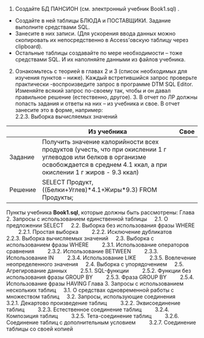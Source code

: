 1. Создайте БД ПАНСИОН (см. электронный учебник Book1.sql) .
- Создайте в ней таблицы БЛЮДА и ПОСТАВЩИКИ. Задание выполните средствами SQL.
- Занесите в них записи. (Для ускорения ввода данных можно скопировать их непосредственно в Access’овскую таблицу через clipboard).
- Остальные таблицы создавайте по мере необходимости – тоже средствами SQL. И их наполняйте данными из файлов учебника.
2. Ознакомьтесь с теорией в главах 2 и 3 (список необходимых для изучения пунктов – ниже). Каждый встретившийся запрос проверьте практически -воспроизведите запрос в программе DTM SQL Editor. Изменяйте всякий запрос по-своему так, чтобы и он давал правильное решение (естественно, другое).
3. В отчет по ЛР должны попасть задания и ответы на них – из учебника и свое. В отчет занесите это в форме, например:  
2.2.3. Выборка вычисляемых значений

|         | Из учебника                                                                                                                                                                           | Свое |
| ------- | ------------------------------------------------------------------------------------------------------------------------------------------------------------------------------------- | ---- |
| Задание | Получить значение калорийности всех продуктов (учесть, что при окислении 1 г углеводов или белков в организме освобождается в среднем 4.1 ккал, а при окислении 1 г жиров - 9.3 ккал) |      |
| Решение | SELECT Продукт, ((Белки+Углев)\*4.1+Жиры\*9.3) FROM Продукты;                                                                                                                         |      |
  
Пункты учебника **Book1.sql**, которые должны быть рассмотрены:
Глава 2. Запросы с использованием единственной таблицы
    2.1. О предложении SELECT
    2.2. Выборка без использования фразы WHERE
        2.2.1. Простая выборка
        2.2.2. Исключение дубликатов
        2.2.3. Выборка вычисляемых значений
    2.3. Выборка c использованием фразы WHERE
        2.3.1. Использование операторов сравнения
        2.3.2. Использование BETWEEN
        2.3.3. Использование IN
        2.3.4. Использование LIKE
        2.3.5. Вовлечение неопределенного значения
    2.4. Выборка с упорядочением
    2.5. Агрегирование данных
        2.5.1. SQL-функции
        2.5.2. Функции без использования фразы GROUP BY
        2.5.3. Фраза GROUP BY
        2.5.4. Использование фразы HAVING
Глава 3. Запросы с использованием нескольких таблиц
    3.1. О средствах одновременной работы с множеством таблиц
    3.2. Запросы, использующие соединения
        3.2.1. Декартово произведение таблиц
        3.2.2. Эквисоединение таблиц
        3.2.3. Естественное соединение таблиц
        3.2.4. Композиция таблиц
        3.2.5. Тета-соединение таблиц
        3.2.6. Соединение таблиц с дополнительным условием
        3.2.7. Соединение таблицы со своей копией